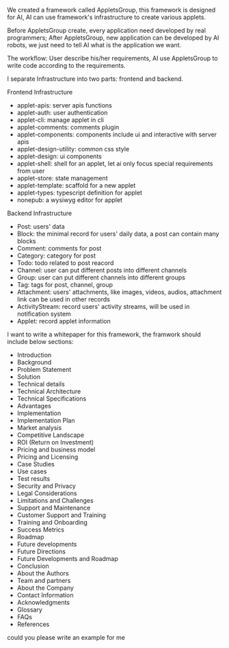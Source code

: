 We created a framework called AppletsGroup, this framework is designed for AI, AI can use framework's infrastructure to create various applets.

Before AppletsGroup create, every application need developed by real programmers; After AppletsGroup, new application can be developed by AI robots, we just need to tell AI what is the application we want.

The workflow: User describe his/her requirements, AI use AppletsGroup to write code according to the requirements.

I separate Infrastructure into two parts: frontend and backend.

Frontend Infrastructure
- applet-apis: server apis functions
- applet-auth: user authentication
- applet-cli: manage applet in cli
- applet-comments: comments plugin
- applet-components: components include ui and interactive with server apis
- applet-design-utility: common css style
- applet-design: ui components
- applet-shell: shell for an applet, let ai only focus special requirements from user
- applet-store: state management
- applet-template: scaffold for a new applet
- applet-types: typescript definition for applet
- nonepub: a wysiwyg editor for applet

Backend Infrastructure
- Post: users' data
- Block: the minimal record for users' daily data, a post can contain many blocks
- Comment: comments for post
- Category: category for post
- Todo: todo related to post reacord
- Channel: user can put different posts into different channels
- Group: user can put different channels into different groups
- Tag: tags for post, channel, group
- Attachment: users' attachments, like images, videos, audios, attachment link can be used in other records
- ActivityStream: record users' activity streams, will be used in notification system
- Applet: record applet information


I want to write a whitepaper for this framework, the framwork should include below sections:
- Introduction
- Background
- Problem Statement
- Solution
- Technical details
- Technical Architecture
- Technical Specifications
- Advantages
- Implementation
- Implementation Plan
- Market analysis
- Competitive Landscape
- ROI (Return on Investment)
- Pricing and business model
- Pricing and Licensing
- Case Studies
- Use cases
- Test results
- Security and Privacy
- Legal Considerations
- Limitations and Challenges
- Support and Maintenance
- Customer Support and Training
- Training and Onboarding
- Success Metrics
- Roadmap
- Future developments
- Future Directions
- Future Developments and Roadmap
- Conclusion
- About the Authors
- Team and partners
- About the Company
- Contact Information
- Acknowledgments
- Glossary
- FAQs
- References



could you please write an example for me
